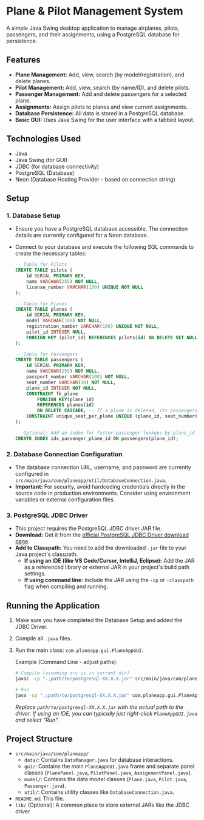 # Plane & Pilot Management System

A simple Java Swing desktop application to manage airplanes, pilots, passengers, and their assignments, using a PostgreSQL database for persistence.

## Features

*   **Plane Management:** Add, view, search (by model/registration), and delete planes.
*   **Pilot Management:** Add, view, search (by name/ID), and delete pilots.
*   **Passenger Management:** Add and delete passengers for a selected plane.
*   **Assignments:** Assign pilots to planes and view current assignments.
*   **Database Persistence:** All data is stored in a PostgreSQL database.
*   **Basic GUI:** Uses Java Swing for the user interface with a tabbed layout.

## Technologies Used

*   Java
*   Java Swing (for GUI)
*   JDBC (for database connectivity)
*   PostgreSQL (Database)
*   Neon (Database Hosting Provider - based on connection string)

## Setup

### 1. Database Setup

*   Ensure you have a PostgreSQL database accessible. The connection details are currently configured for a Neon database.
*   Connect to your database and execute the following SQL commands to create the necessary tables:

    ```sql
    -- Table for Pilots
    CREATE TABLE pilots (
        id SERIAL PRIMARY KEY,
        name VARCHAR(255) NOT NULL,
        license_number VARCHAR(100) UNIQUE NOT NULL
    );

    -- Table for Planes
    CREATE TABLE planes (
        id SERIAL PRIMARY KEY,
        model VARCHAR(100) NOT NULL,
        registration_number VARCHAR(100) UNIQUE NOT NULL,
        pilot_id INTEGER NULL,
        FOREIGN KEY (pilot_id) REFERENCES pilots(id) ON DELETE SET NULL -- If a pilot is deleted, set pilot_id to NULL
    );

    -- Table for Passengers
    CREATE TABLE passengers (
        id SERIAL PRIMARY KEY,
        name VARCHAR(255) NOT NULL,
        passport_number VARCHAR(100) NOT NULL,
        seat_number VARCHAR(10) NOT NULL,
        plane_id INTEGER NOT NULL,
        CONSTRAINT fk_plane
            FOREIGN KEY(plane_id)
            REFERENCES planes(id)
            ON DELETE CASCADE, -- If a plane is deleted, its passengers are also deleted
        CONSTRAINT unique_seat_per_plane UNIQUE (plane_id, seat_number) -- Ensure seat numbers are unique within each plane
    );

    -- Optional: Add an index for faster passenger lookups by plane_id
    CREATE INDEX idx_passenger_plane_id ON passengers(plane_id);
    ```

### 2. Database Connection Configuration

*   The database connection URL, username, and password are currently configured in `src/main/java/com/planeapp/util/DatabaseConnection.java`.
*   **Important:** For security, avoid hardcoding credentials directly in the source code in production environments. Consider using environment variables or external configuration files.

### 3. PostgreSQL JDBC Driver

*   This project requires the PostgreSQL JDBC driver JAR file.
*   **Download:** Get it from the [official PostgreSQL JDBC Driver download page](https://jdbc.postgresql.org/download/).
*   **Add to Classpath:** You need to add the downloaded `.jar` file to your Java project's classpath.
    *   **If using an IDE (like VS Code/Cursor, IntelliJ, Eclipse):** Add the JAR as a referenced library or external JAR in your project's build path settings.
    *   **If using command line:** Include the JAR using the `-cp` or `-classpath` flag when compiling and running.

## Running the Application

1.  Make sure you have completed the Database Setup and added the JDBC Driver.
2.  Compile all `.java` files.
3.  Run the main class: `com.planeapp.gui.PlaneAppGUI`.

    Example (Command Line - adjust paths):
    ```bash
    # Compile (assuming src is in current dir)
    javac -cp ".;path/to/postgresql-XX.X.X.jar" src/main/java/com/planeapp/util/*.java src/main/java/com/planeapp/model/*.java src/main/java/com/planeapp/data/*.java src/main/java/com/planeapp/gui/*.java

    # Run
    java -cp ".;path/to/postgresql-XX.X.X.jar" com.planeapp.gui.PlaneAppGUI
    ```

    *Replace `path/to/postgresql-XX.X.X.jar` with the actual path to the driver.*
    *If using an IDE, you can typically just right-click `PlaneAppGUI.java` and select "Run".*

## Project Structure

*   `src/main/java/com/planeapp/`
    *   `data/`: Contains `DataManager.java` for database interactions.
    *   `gui/`: Contains the main `PlaneAppGUI.java` frame and separate panel classes (`PlanePanel.java`, `PilotPanel.java`, `AssignmentPanel.java`).
    *   `model/`: Contains the data model classes (`Plane.java`, `Pilot.java`, `Passenger.java`).
    *   `util/`: Contains utility classes like `DatabaseConnection.java`.
*   `README.md`: This file.
*   `lib/` (Optional): A common place to store external JARs like the JDBC driver. 